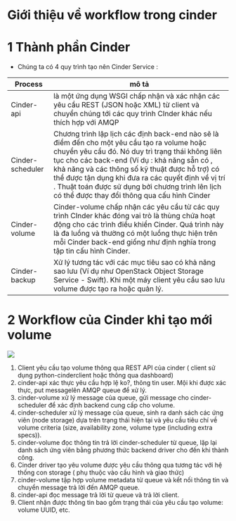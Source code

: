 # Giới thiệu về workflow trong cinder

# 1 Thành phần Cinder <a name="1"> </a>

- Chúng ta có 4 quy trình tạo nên Cinder Service :

|Process|mô tả|
|---------|-----|
|Cinder-api|là một ứng dụng WSGI chấp nhận và xác nhận các yêu cầu REST (JSON hoặc XML) từ client và chuyển chúng tới các quy trình CInder khác nếu thích hợp với AMQP|
|Cinder-scheduler|Chương trình lập lịch các định back-end nào sẽ là điểm đến cho một yêu cầu tạo ra volume hoặc chuyển yêu cầu đó. Nó duy trì trạng thái không liên tục cho các back-end (Ví dụ : khả năng sẵn có , khả năng và các thông số kỹ thuật được hỗ trợ) có thể được tận dụng khi đưa ra các quyết định về vị trí . Thuật toán được sử dụng bởi chương trình lên lịch có thể được thay đổi thông qua cấu hình Cinder|
|Cinder-volume|Cinder-volume chấp nhận các yêu cầu từ các quy trình CInder khác đóng vai trò là thùng chứa hoạt động cho các trình điều khiển Cinder. Quá trình này là đa luồng và thường có một luồng thực hiện trên mỗi Cinder back-end giống như định nghĩa trong tập tin cấu hình Cinder.|
|Cinder-backup|Xử lý tương tác với các mục tiêu sao có khả năng sao lưu (Ví dụ như OpenStack Object Storage Service - Swift). Khi một máy client yêu cầu sao lưu volume được tạo ra hoặc quản lý.|

# 2 Workflow của Cinder khi tạo mới volume <a name="2"> </a>

<img src="https://i.imgur.com/foE7pok.png">

1. Client yêu cầu tạo volume thông qua REST API của cinder ( client sử dụng python-cinderclient hoặc thông qua dashboard)
2. cinder-api xác thực yêu cầu hợp lệ ko?, thông tin user. Mội khi được xác thực, put messagelên AMQP queue để xử lý.
3. cinder-volume xử lý message của queue, gửi message cho cinder-scheduler để xác định backend cung cấp cho volume.
4. cinder-scheduler xử lý message của queue, sinh ra danh sách các ứng viên (node storage) dựa trên trạng thái hiện tại và yêu cầu tiêu chí về volume criteria (size, availability zone, volume type (including extra specs)).
5. cinder-volume đọc thông tin trả lời cinder-scheduler từ queue, lặp lại danh sách ứng viên bằng phương thức backend driver cho đến khi thành công.
6. Cinder driver tạo yêu volume được yêu cầu thông qua tương tác với hệ thống con storage ( phụ thuộc vào cấu hình và giao thức)
7. cinder-volume tập hợp volume metadata từ queue và kết nối thông tin và chuyển message trả lời đến AMQP queue.
8. cinder-api đọc message trả lời từ queue và trả lời client.
9. Client nhận được thông tin bao gồm trạng thái của yêu cầu tạo volume: volume UUID, etc.
